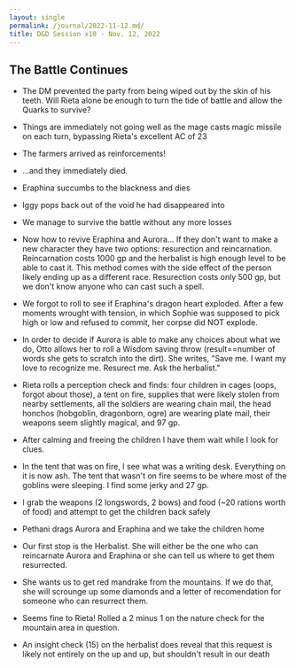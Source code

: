 ```yaml
---
layout: single
permalink: /journal/2022-11-12.md/
title: D&D Session x10 - Nov. 12, 2022
---
```


## The Battle Continues

- The DM prevented the party from being wiped out by the skin of his teeth. Will Rieta alone be enough to turn the tide of battle and allow the Quarks to survive?
- Things are immediately not going well as the mage casts magic missile on each turn, bypassing Rieta's excellent AC of 23
- The farmers arrived as reinforcements!
- ...and they immediately died.
- Eraphina succumbs to the blackness and dies
- Iggy pops back out of the void he had disappeared into
- We manage to survive the battle without any more losses
- Now how to revive Eraphina and Aurora... If they don't want to make a new character they have two options: resurection and reincarnation. Reincarnation costs 1000 gp and the herbalist is high enough level to be able to cast it. This method comes with the side effect of the person likely ending up as a different race. Resurection costs only 500 gp, but we don't know anyone who can cast such a spell.
- We forgot to roll to see if Eraphina's dragon heart exploded. After a few moments wrought with tension, in which Sophie was supposed to pick high or low and refused to commit, her corpse did NOT explode.
- In order to decide if Aurora is able to make any choices about what we do, Otto allows her to roll a Wisdom saving throw (result==number of words she gets to scratch into the dirt). She writes, "Save me. I want my love to recognize me. Resurect me. Ask the herbalist."
- Rieta rolls a perception check and finds: four children in cages (oops, forgot about those), a tent on fire, supplies that were likely stolen from nearby settlements, all the soldiers are wearing chain mail, the head honchos (hobgoblin, dragonborn, ogre) are wearing plate mail, their weapons seem slightly magical, and 97 gp.
- After calming and freeing the children I have them wait while I look for clues.
- In the tent that was on fire, I see what was a writing desk. Everything on it is now ash. The tent that wasn't on fire seems to be where most of the goblins were sleeping. I find some jerky and 27 gp.
- I grab the weapons (2 longswords, 2 bows) and food (~20 rations worth of food) and attempt to get the children back safely
- Pethani drags Aurora and Eraphina and we take the children home


- Our first stop is the Herbalist. She will either be the one who can reincarnate Aurora and Eraphina or she can tell us where to get them resurrected.
- She wants us to get red mandrake from the mountains. If we do that, she will scrounge up some diamonds and a letter of recomendation for someone who can resurrect them.
- Seems fine to Rieta! Rolled a 2 minus 1 on the nature check for the mountain area in question.
- An insight check (15) on the herbalist does reveal that this request is likely not entirely on the up and up, but shouldn't result in our death
